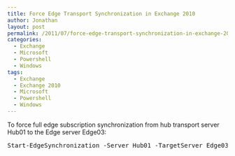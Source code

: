 ```yaml
---
title: Force Edge Transport Synchronization in Exchange 2010
author: Jonathan
layout: post
permalink: /2011/07/force-edge-transport-synchronization-in-exchange-2010/
categories:
  - Exchange
  - Microsoft
  - Powershell
  - Windows
tags:
  - Exchange
  - Exchange 2010
  - Microsoft
  - Powershell
  - Windows
---
```

To force full edge subscription synchronization from hub transport server Hub01 to the Edge server Edge03:

<pre>Start-EdgeSynchronization -Server Hub01 -TargetServer Edge03 -ForceFullSync
</pre>